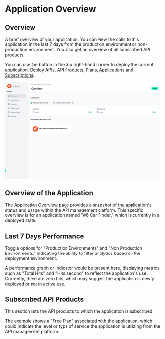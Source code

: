 # Application Overview

<head>
  <meta name="guidename" content="API Management"/>
  <meta name="context" content="GUID-8c417608-de56-4183-9b2a-2a7268e9e068"/>
</head>

## Overview

A brief overview of your application. You can view the calls to this application in the last 7 days from the production environment or non-production environment. You also get an overview of all subscribed API products. 

You can use the button in the top right-hand corner to deploy the current application. [Deploy APIs, API Products, Plans, Applications and Subscriptions](../Topics/cp-Deploy_APIs_APIproducts_plans_applications_and_subscriptions.md).

![Administration Portal - Applications- Overview](../Images/img-cp-admin_portal_applications_overview.png)

## Overview of the Application

The Application Overview page provides a snapshot of the application's status and usage within the API management platform. This specific overview is for an application named "#6 Car Finder," which is currently in a deployed state.

## Last 7 Days Performance

Toggle options for "Production Environments" and "Non Production Environments," indicating the ability to filter analytics based on the deployment environment.

A performance graph or indicator would be present here, displaying metrics such as "Total Hits" and "Hits/second" to reflect the application's use. Currently, there are zero hits, which may suggest the application is newly deployed or not in active use.

## Subscribed API Products

This section lists the API products to which the application is subscribed.

The example shows a "Free Plan" associated with the application, which could indicate the level or type of service the application is utilizing from the API management platform.
